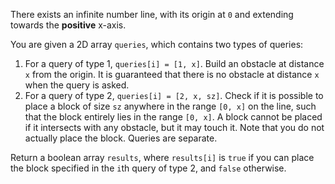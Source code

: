 There exists an infinite number line, with its origin at `0` and extending towards the **positive** x-axis.

You are given a 2D array `queries`, which contains two types of queries:

1. For a query of type 1, `queries[i] = [1, x]`. Build an obstacle at distance `x` from the origin. It is guaranteed that there is no obstacle at distance `x` when the query is asked.
2. For a query of type 2, `queries[i] = [2, x, sz]`. Check if it is possible to place a block of size `sz` anywhere in the range `[0, x]` on the line, such that the block entirely lies in the range `[0, x]`. A block cannot be placed if it intersects with any obstacle, but it may touch it. Note that you do not actually place the block. Queries are separate.

Return a boolean array `results`, where `results[i]` is `true` if you can place the block specified in the `i`th query of type 2, and `false` otherwise.